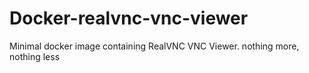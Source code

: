 # Docker-realvnc-vnc-viewer

Minimal docker image containing RealVNC VNC Viewer. nothing more, nothing less